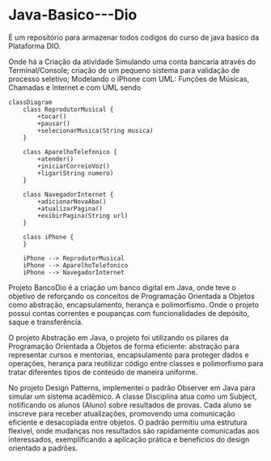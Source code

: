 # Java-Basico---Dio
É um repositório para armazenar todos codigos do curso de java basico da Plataforma DIO.

Onde há a Criação da atividade Simulando uma conta bancaria através do Terminal/Console;
criação de um pequeno sistema para validação de processo seletivo;
Modelando o iPhone com UML: Funções de Músicas, Chamadas e Internet e com UML sendo 

```mermaid
classDiagram
    class ReprodutorMusical {
        +tocar()
        +pausar()
        +selecionarMusica(String musica)
    }

    class AparelhoTelefonico {
        +atender()
        +iniciarCorreioVoz()
        +ligar(String numero)
    }

    class NavegadorInternet {
        +adicionarNovaAba()
        +atualizarPagina()
        +exibirPagina(String url)
    }

    class iPhone {
    }

    iPhone --> ReprodutorMusical
    iPhone --> AparelhoTelefonico
    iPhone --> NavegadorInternet
```

Projeto BancoDio é a criação um banco digital em Java, onde teve o objetivo de reforçando os conceitos de Programação Orientada a Objetos como abstração, encapsulamento, herança e polimorfismo. Onde o projeto possui contas correntes e poupanças com funcionalidades de depósito, saque e transferência.

O projeto Abstração em Java, o projeto foi utilizando os pilares da Programação Orientada a Objetos de forma eficiente: abstração para representar cursos e mentorias, encapsulamento para proteger dados e operações, herança para reutilizar código entre classes e polimorfismo para tratar diferentes tipos de conteúdo de maneira uniforme. 

No projeto Design Patterns, implementei o padrão Observer em Java para simular um sistema acadêmico. A classe Disciplina atua como um Subject, notificando os alunos (Aluno) sobre resultados de provas. Cada aluno se inscreve para receber atualizações, promovendo uma comunicação eficiente e desacoplada entre objetos. O padrão permitiu uma estrutura flexível, onde mudanças nos resultados são rapidamente comunicadas aos interessados, exemplificando a aplicação prática e benefícios do design orientado a padrões.
